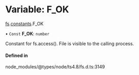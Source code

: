 # Variable: F\_OK

[fs](../modules/fs.md).[constants](../modules/fs.constants.md).F_OK

• `Const` **F\_OK**: `number`

Constant for fs.access(). File is visible to the calling process.

#### Defined in

node_modules/@types/node/ts4.8/fs.d.ts:3149
